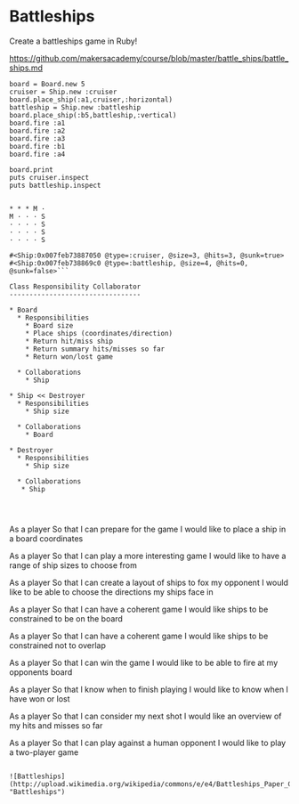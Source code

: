 Battleships
============

Create a battleships game in Ruby!

https://github.com/makersacademy/course/blob/master/battle_ships/battle_ships.md

```
board = Board.new 5
cruiser = Ship.new :cruiser
board.place_ship(:a1,cruiser,:horizontal)
battleship = Ship.new :battleship
board.place_ship(:b5,battleship,:vertical)
board.fire :a1
board.fire :a2
board.fire :a3
board.fire :b1
board.fire :a4

board.print
puts cruiser.inspect
puts battleship.inspect


* * * M ·
M · · · S
· · · · S
· · · · S
· · · · S

#<Ship:0x007feb73887050 @type=:cruiser, @size=3, @hits=3, @sunk=true>
#<Ship:0x007feb738869c0 @type=:battleship, @size=4, @hits=0, @sunk=false>```

Class Responsibility Collaborator
---------------------------------

* Board
  * Responsibilities
    * Board size
    * Place ships (coordinates/direction)
    * Return hit/miss ship
    * Return summary hits/misses so far
    * Return won/lost game

  * Collaborations
    * Ship

* Ship << Destroyer
  * Responsibilities
    * Ship size

  * Collaborations
    * Board

* Destroyer
  * Responsibilities
    * Ship size

  * Collaborations
   * Ship




```
As a player
So that I can prepare for the game
I would like to place a ship in a board coordinates

As a player
So that I can play a more interesting game
I would like to have a range of ship sizes to choose from

As a player
So that I can create a layout of ships to fox my opponent
I would like to be able to choose the directions my ships face in

As a player
So that I can have a coherent game
I would like ships to be constrained to be on the board

As a player
So that I can have a coherent game
I would like ships to be constrained not to overlap

As a player
So that I can win the game
I would like to be able to fire at my opponents board

As a player
So that I know when to finish playing
I would like to know when I have won or lost

As a player
So that I can consider my next shot
I would like an overview of my hits and misses so far

As a player
So that I can play against a human opponent
I would like to play a two-player game
```

![Battleships](http://upload.wikimedia.org/wikipedia/commons/e/e4/Battleships_Paper_Game.svg "Battleships")
